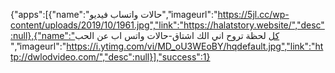 {"apps":[{"name":"حالات واتساب فيديو","imageurl":"https://5jl.cc/wp-content/uploads/2019/10/1961.jpg","link":"https://halatstory.website/","desc":null},{"name":"كل لحظة تروح اني الك اشتاق-حالات واتس اب عن الحب
","imageurl":"https://i.ytimg.com/vi/MD_oU3WEoBY/hqdefault.jpg","link":"http://dwlodvideo.com/","desc":null}],"success":1}	
